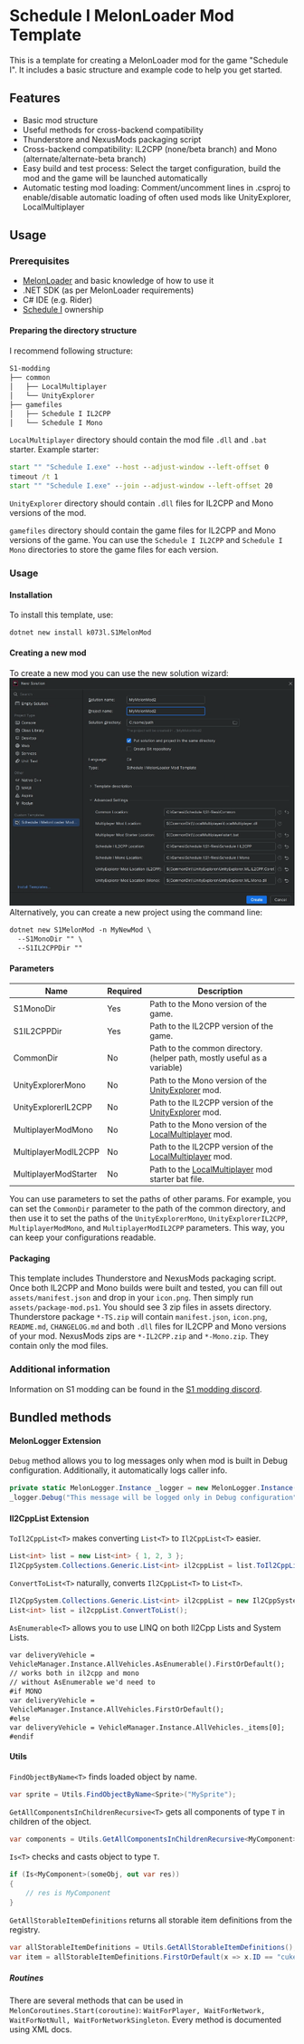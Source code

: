 # Schedule I MelonLoader Mod Template

This is a template for creating a MelonLoader mod for the game "Schedule I". It includes a basic structure and example code to help you get started.

## Features
- Basic mod structure
- Useful methods for cross-backend compatibility
- Thunderstore and NexusMods packaging script
- Cross-backend compatibility: IL2CPP (none/beta branch) and Mono (alternate/alternate-beta branch)
- Easy build and test process: Select the target configuration, build the mod and the game will be launched automatically
- Automatic testing mod loading: Comment/uncomment lines in .csproj to enable/disable automatic loading of often used mods like UnityExplorer, LocalMultiplayer

## Usage
### Prerequisites
- [MelonLoader](https://melonwiki.xyz/) and basic knowledge of how to use it
- .NET SDK (as per MelonLoader requirements)
- C# IDE (e.g. Rider)
- [Schedule I](https://store.steampowered.com/app/3164500) ownership

#### Preparing the directory structure
I recommend following structure:
```
S1-modding
├── common
│   ├── LocalMultiplayer
│   └── UnityExplorer
├── gamefiles
│   ├── Schedule I IL2CPP
│   └── Schedule I Mono
```

`LocalMultiplayer` directory should contain the mod file `.dll` and `.bat` starter.
Example starter:
```bat
start "" "Schedule I.exe" --host --adjust-window --left-offset 0
timeout /t 1
start "" "Schedule I.exe" --join --adjust-window --left-offset 20
```

`UnityExplorer` directory should contain `.dll` files for IL2CPP and Mono versions of the mod.

`gamefiles` directory should contain the game files for IL2CPP and Mono versions of the game. You can use the `Schedule I IL2CPP` and `Schedule I Mono` directories to store the game files for each version.

### Usage
#### Installation
To install this template, use:
```
dotnet new install k073l.S1MelonMod
```

#### Creating a new mod
To create a new mod you can use the new solution wizard:
![solution wizard in Rider](assets-meta/wizard.png)
Alternatively, you can create a new project using the command line:
```
dotnet new S1MelonMod -n MyNewMod \
  --S1MonoDir "" \
  --S1IL2CPPDir ""
```
#### Parameters
| Name                  | Required | Description                                                                                          |
| --------------------- | -------- | ---------------------------------------------------------------------------------------------------- |
| S1MonoDir             | Yes      | Path to the Mono version of the game.                                                                |
| S1IL2CPPDir           | Yes      | Path to the IL2CPP version of the game.                                                              |
| CommonDir             | No       | Path to the common directory. (helper path, mostly useful as a variable)                             |
| UnityExplorerMono     | No       | Path to the Mono version of the [UnityExplorer](https://github.com/yukieiji/UnityExplorer) mod.      |
| UnityExplorerIL2CPP   | No       | Path to the IL2CPP version of the [UnityExplorer](https://github.com/yukieiji/UnityExplorer) mod.    |
| MultiplayerModMono    | No       | Path to the Mono version of the [LocalMultiplayer](https://github.com/k073l/LocalMultiplayer) mod.   |
| MultiplayerModIL2CPP  | No       | Path to the IL2CPP version of the [LocalMultiplayer](https://github.com/k073l/LocalMultiplayer) mod. |
| MultiplayerModStarter | No       | Path to the [LocalMultiplayer](https://github.com/k073l/LocalMultiplayer) mod starter bat file.      |


You can use parameters to set the paths of other params. For example, you can set the `CommonDir` parameter to the path of the common directory, and then use it to set the paths of the `UnityExplorerMono`, `UnityExplorerIL2CPP`, `MultiplayerModMono`, and `MultiplayerModIL2CPP` parameters. This way, you can keep your configurations readable.

#### Packaging
This template includes Thunderstore and NexusMods packaging script. Once both IL2CPP and Mono builds were built and tested, you can fill out `assets/manifest.json` and drop in your `icon.png`. Then simply run `assets/package-mod.ps1`. You should see 3 zip files in assets directory. Thunderstore package `*-TS.zip` will contain `manifest.json`, `icon.png`, `README.md`, `CHANGELOG.md` and both `.dll` files for IL2CPP and Mono versions of your mod. NexusMods zips are `*-IL2CPP.zip` and `*-Mono.zip`. They contain only the mod files.

### Additional information
Information on S1 modding can be found in the [S1 modding discord](https://discord.gg/9Z5RKEYSzq).

## Bundled methods
#### MelonLogger Extension
`Debug` method allows you to log messages only when mod is built in Debug configuration. Additionally, it automatically logs caller info.
```csharp
private static MelonLogger.Instance _logger = new MelonLogger.Instance("MyMod"); // logger instance needs to be created
_logger.Debug("This message will be logged only in Debug configuration");
```
#### Il2CppList Extension
`ToIl2CppList<T>` makes converting `List<T>` to `Il2CppList<T>` easier.
```csharp
List<int> list = new List<int> { 1, 2, 3 };
Il2CppSystem.Collections.Generic.List<int> il2cppList = list.ToIl2CppList();
```
`ConvertToList<T>` naturally, converts `Il2CppList<T>` to `List<T>`.
```csharp
Il2CppSystem.Collections.Generic.List<int> il2cppList = new Il2CppSystem.Collections.Generic.List<int> { 1, 2, 3 };
List<int> list = il2cppList.ConvertToList();
```
`AsEnumerable<T>` allows you to use LINQ on both Il2Cpp Lists and System Lists.
```
var deliveryVehicle = VehicleManager.Instance.AllVehicles.AsEnumerable().FirstOrDefault(); // works both in il2cpp and mono
// without AsEnumerable we'd need to
#if MONO
var deliveryVehicle = VehicleManager.Instance.AllVehicles.FirstOrDefault();
#else
var deliveryVehicle = VehicleManager.Instance.AllVehicles._items[0];
#endif
```
#### Utils
`FindObjectByName<T>` finds loaded object by name.
```csharp
var sprite = Utils.FindObjectByName<Sprite>("MySprite");
```
`GetAllComponentsInChildrenRecursive<T>` gets all components of type `T` in children of the object.
```csharp
var components = Utils.GetAllComponentsInChildrenRecursive<MyComponent>(myGameObject);
```
`Is<T>` checks and casts object to type `T`.
```csharp
if (Is<MyComponent>(someObj, out var res))
{
    // res is MyComponent
}
```
`GetAllStorableItemDefinitions` returns all storable item definitions from the registry.
```csharp
var allStorableItemDefinitions = Utils.GetAllStorableItemDefinitions();
var item = allStorableItemDefinitions.FirstOrDefault(x => x.ID == "cuke");
```
##### Routines
There are several methods that can be used in `MelonCoroutines.Start(coroutine)`: `WaitForPlayer, WaitForNetwork, WaitForNotNull, WaitForNetworkSingleton`.
Every method is documented using XML docs.

